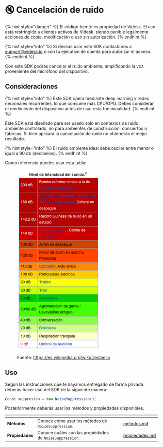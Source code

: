 # 🔇 Cancelación de ruido

{% hint style="danger" %}
El código fuente es propiedad de Videsk. El uso está restringido a clientes activos de Videsk, siendo punible legalmente acciones de copia, modificación o uso sin autorización.
{% endhint %}

{% hint style="info" %}
Si deseas usar este SDK contáctanos a [support@videsk.io](mailto:support@videsk.io) o con tu ejecutivo de cuenta para autorizar el acceso.
{% endhint %}

Con este SDK podrás cancelar el ruido ambiente, amplificando la voz proveniente del micrófono del dispositivo.

## Consideraciones

{% hint style="info" %}
Este SDK opera mediante deep learning y redes neuronales recurrentes, lo que consume más CPU/GPU. Debes considerar el rendimiento del dispositivo antes de usar esta funcionalidad.
{% endhint %}

Este SDK está diseñado para ser usado solo en contextos de ruido ambiente controlado, no para ambientes de construcción, conciertos o fábricas. Si bien aplicará la cancelación de ruido no obtendrás el mejor resultado.

{% hint style="info" %}
El ruido ambiente ideal debe oscilar entre menor o igual a 90 db (decibelios).
{% endhint %}

Como referencia puedes usar esta tabla:

<figure><img src="../../.gitbook/assets/image (5).png" alt=""><figcaption><p>Fuente: <a href="https://es.wikipedia.org/wiki/Decibelio">https://es.wikipedia.org/wiki/Decibelio</a></p></figcaption></figure>

## Uso

Según las instrucciones que te hayamos entregado de forma privada deberás hacer uso del SDK de la siguiente manera:

```javascript
Const suppresion = new NoiseSuppression();
```

Posteriormente deberás usar los métodos y propiedades disponibles.

<table data-card-size="large" data-view="cards"><thead><tr><th></th><th></th><th></th><th data-hidden data-card-target data-type="content-ref"></th></tr></thead><tbody><tr><td><strong>Métodos</strong></td><td>Conoce cómo usar los métodos de <code>NoiseSuppression</code>.</td><td></td><td><a href="metodos.md">metodos.md</a></td></tr><tr><td><strong>Propiedades</strong></td><td>Conoce cuáles son las propiedades de <code>NoiseSuppression</code>.</td><td></td><td><a href="propiedades.md">propiedades.md</a></td></tr></tbody></table>

